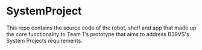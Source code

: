 # SystemProject

This repo contains the source code of the robot, shelf and app that made up the core functionality to Team 1's prototype that aims to address B39VS's System Projects requirements.
